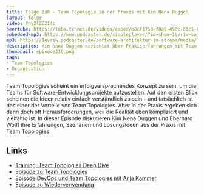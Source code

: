 ```yaml
---
title: Folge 230 - Team Topologie in der Praxis mit Kim Nena Duggen
layout: folge
video: Pny2lZC2I4c
peertube: https://tube.tchncs.de/videos/embed/b8cf1750-f0a5-498c-81c1-084c677b6607
embedded-mp3: https://www.podcaster.de/simpleplayer/?id=show~1evriw~software-architektur-im-stream~pod-fab630c6fd3522c2387e72855a&v=1726510798
mp3: https://1evriw.podcaster.de/software-architektur-im-stream/media/Team_Topologies_in_der_Praxis_mit_Kim_Nena_Duggen.mp3
description: Kim Nena Duggen berichtet über Praxiserfahrungen mit Team Topologies
thumbnail: episode230.png
tags:
- Team Topologies
- Organisation
---
```


Team Topologies scheint ein erfolgversprechendes Konzept zu sein, um
die Teams für Software-Entwicklungsprojekte aufzustellen. Auf den
ersten Blick scheinen die Ideen relativ einfach verständlich zu sein -
und tatsächlich ist das einer der Vorteile von Team Topologies. Aber
in der Praxis ergeben sich dann doch oft Herausforderungen, weil die
Realität eben kompliziert und vielfältig ist. In dieser Episode
diskutieren Kim Nena Duggen und Eberhard Wolff ihre Erfahrungen,
Szenarien und Lösungsideen aus der Praxis mit Team Topologies.

## Links

* [Training: Team Topologies Deep
  Dive](https://www.socreatory.com/de/trainings/team-topologies-pro)
* [Episode zu Team Topologies](/2024/04/18/folge213.html)
* [Episode DevOps und Team Topologies mit Anja
  Kammer](/2020/12/07/folge031.html)
* [Episode zu Wiederverwendung](/2020/12/07/folge031.html)


